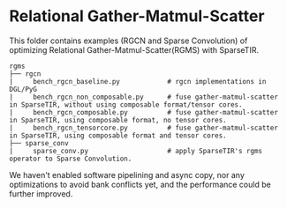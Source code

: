 # Relational Gather-Matmul-Scatter

This folder contains examples (RGCN and Sparse Convolution) of optimizing Relational Gather-Matmul-Scatter(RGMS) with SparseTIR.

```
rgms
├── rgcn
|     bench_rgcn_baseline.py            # rgcn implementations in DGL/PyG
|     bench_rgcn_non_composable.py      # fuse gather-matmul-scatter in SparseTIR, without using composable format/tensor cores.
|     bench_rgcn_composable.py          # fuse gather-matmul-scatter in SparseTIR, using composable format, no tensor cores.
|     bench_rgcn_tensorcore.py          # fuse gather-matmul-scatter in SparseTIR, using composable format and tensor cores.
├── sparse_conv
|     sparse_conv.py                    # apply SparseTIR's rgms operator to Sparse Convolution.
```

We haven't enabled software pipelining and async copy, nor any optimizations to avoid bank conflicts yet, and the performance could be further improved.
